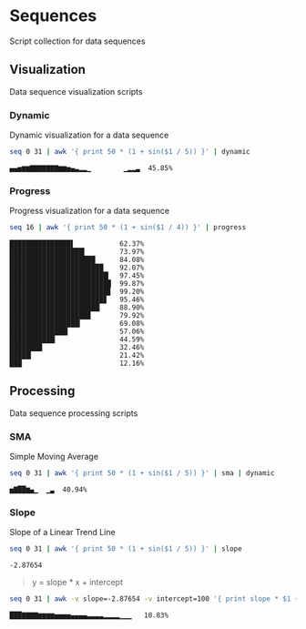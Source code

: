 # Sequences
Script collection for data sequences

## Visualization
Data sequence visualization scripts

### Dynamic
Dynamic visualization for a data sequence

```bash
seq 0 31 | awk '{ print 50 * (1 + sin($1 / 5)) }' | dynamic
```

```
▄▄▅▆▆▇▇▇▇▇▇▇▆▆▅▄▃▂▂▁        ▁▂▂▃  45.85%
```

### Progress
Progress visualization for a data sequence

```bash
seq 16 | awk '{ print 50 * (1 + sin($1 / 4)) }' | progress
```

```
███████████████▌           62.37%
██████████████████▍        73.97%
█████████████████████      84.08%
███████████████████████    92.07%
████████████████████████▎  97.45%
████████████████████████▉  99.87%
████████████████████████▊  99.20%
███████████████████████▊   95.46%
██████████████████████▏    88.90%
███████████████████▉       79.92%
█████████████████▎         69.08%
██████████████▎            57.06%
███████████▏               44.59%
████████                   32.46%
█████▎                     21.42%
███                        12.16%
```

## Processing
Data sequence processing scripts

### SMA
Simple Moving Average

```bash
seq 0 31 | awk '{ print 50 * (1 + sin($1 / 5)) }' | sma | dynamic
```

```
▅▇██▆▄▁  ▁▃  40.94%
```

### Slope
Slope of a Linear Trend Line

```bash
seq 0 31 | awk '{ print 50 * (1 + sin($1 / 5)) }' | slope
```

```
-2.87654
```

> y = slope * x + intercept

```bash
seq 0 31 | awk -v slope=-2.87654 -v intercept=100 '{ print slope * $1 + intercept }' | dynamic
```

```
███▇▇▇▇▆▆▆▆▅▅▅▅▄▄▄▄▃▃▃▃▂▂▂▂▁▁▁   10.83%
```
